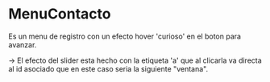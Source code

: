 # MenuContacto
Es un menu de registro con un efecto hover 'curioso' en el boton para avanzar.

-> El efecto del slider esta hecho con la etiqueta 'a' que al clicarla va directa al id asociado que en este caso seria la siguiente "ventana".
